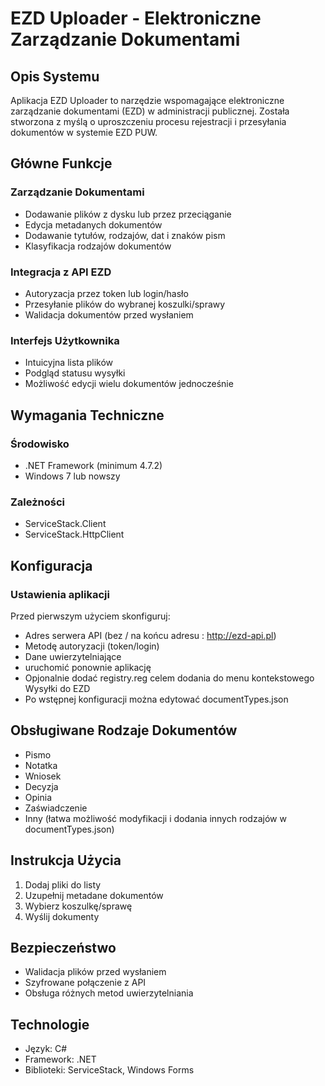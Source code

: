 # EZD Uploader - Elektroniczne Zarządzanie Dokumentami

## Opis Systemu

Aplikacja EZD Uploader to narzędzie wspomagające elektroniczne zarządzanie dokumentami (EZD) w administracji publicznej. Została stworzona z myślą o uproszczeniu procesu rejestracji i przesyłania dokumentów w systemie EZD PUW.

## Główne Funkcje

### Zarządzanie Dokumentami
- Dodawanie plików z dysku lub przez przeciąganie
- Edycja metadanych dokumentów
- Dodawanie tytułów, rodzajów, dat i znaków pism
- Klasyfikacja rodzajów dokumentów

### Integracja z API EZD
- Autoryzacja przez token lub login/hasło
- Przesyłanie plików do wybranej koszulki/sprawy
- Walidacja dokumentów przed wysłaniem

### Interfejs Użytkownika
- Intuicyjna lista plików
- Podgląd statusu wysyłki
- Możliwość edycji wielu dokumentów jednocześnie

## Wymagania Techniczne

### Środowisko
- .NET Framework (minimum 4.7.2)
- Windows 7 lub nowszy

### Zależności
- ServiceStack.Client
- ServiceStack.HttpClient

## Konfiguracja

### Ustawienia aplikacji
Przed pierwszym użyciem skonfiguruj:
- Adres serwera API (bez / na końcu adresu : http://ezd-api.pl)
- Metodę autoryzacji (token/login)
- Dane uwierzytelniające
- uruchomić ponownie aplikację
- Opjonalnie dodać registry.reg celem dodania do menu kontekstowego Wysyłki do EZD
- Po wstępnej konfiguracji można edytować documentTypes.json


## Obsługiwane Rodzaje Dokumentów
- Pismo
- Notatka
- Wniosek
- Decyzja
- Opinia
- Zaświadczenie
- Inny
(łatwa możliwość modyfikacji i dodania innych rodzajów w documentTypes.json)

## Instrukcja Użycia

1. Dodaj pliki do listy
2. Uzupełnij metadane dokumentów
3. Wybierz koszulkę/sprawę
4. Wyślij dokumenty

## Bezpieczeństwo

- Walidacja plików przed wysłaniem
- Szyfrowane połączenie z API
- Obsługa różnych metod uwierzytelniania

## Technologie

- Język: C#
- Framework: .NET
- Biblioteki: ServiceStack, Windows Forms

